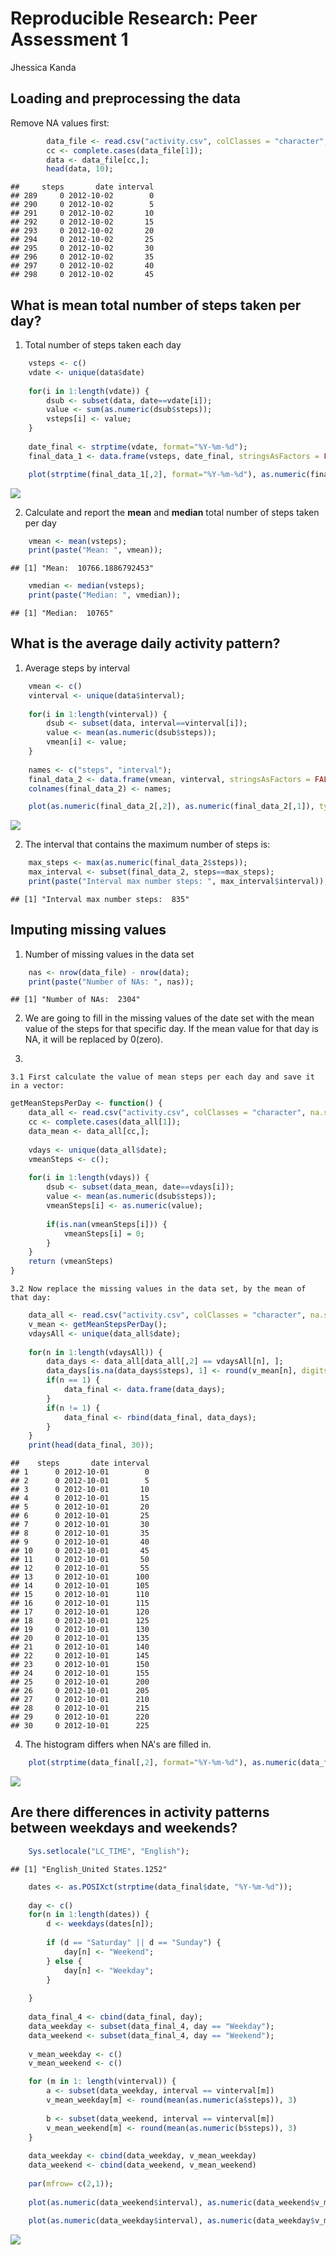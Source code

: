 # Reproducible Research: Peer Assessment 1
Jhessica Kanda  


## Loading and preprocessing the data

Remove NA values first:


```r
        data_file <- read.csv("activity.csv", colClasses = "character", na.strings="NA");
        cc <- complete.cases(data_file[1]);
        data <- data_file[cc,];
        head(data, 10);
```

```
##     steps       date interval
## 289     0 2012-10-02        0
## 290     0 2012-10-02        5
## 291     0 2012-10-02       10
## 292     0 2012-10-02       15
## 293     0 2012-10-02       20
## 294     0 2012-10-02       25
## 295     0 2012-10-02       30
## 296     0 2012-10-02       35
## 297     0 2012-10-02       40
## 298     0 2012-10-02       45
```


## What is mean total number of steps taken per day?

1) Total number of steps taken each day


```r
    vsteps <- c()
    vdate <- unique(data$date)
    
    for(i in 1:length(vdate)) {
        dsub <- subset(data, date==vdate[i]);
        value <- sum(as.numeric(dsub$steps));
        vsteps[i] <- value;
    }
    
    date_final <- strptime(vdate, format="%Y-%m-%d");
    final_data_1 <- data.frame(vsteps, date_final, stringsAsFactors = FALSE);

    plot(strptime(final_data_1[,2], format="%Y-%m-%d"), as.numeric(final_data_1[,1]), type = "h", xlab="Days", ylab="Steps", col="red", lwd = 4);    
```

![](./PA1_template_files/figure-html/unnamed-chunk-2-1.png) 

2) Calculate and report the **mean** and **median** total number of steps taken per day


```r
    vmean <- mean(vsteps);
    print(paste("Mean: ", vmean));
```

```
## [1] "Mean:  10766.1886792453"
```


```r
    vmedian <- median(vsteps);
    print(paste("Median: ", vmedian));
```

```
## [1] "Median:  10765"
```


## What is the average daily activity pattern?

1) Average steps by interval 


```r
    vmean <- c()
    vinterval <- unique(data$interval);
    
    for(i in 1:length(vinterval)) {
        dsub <- subset(data, interval==vinterval[i]);
        value <- mean(as.numeric(dsub$steps));
        vmean[i] <- value;
    }
    
    names <- c("steps", "interval");
    final_data_2 <- data.frame(vmean, vinterval, stringsAsFactors = FALSE);
    colnames(final_data_2) <- names;

    plot(as.numeric(final_data_2[,2]), as.numeric(final_data_2[,1]), type = "l", xlab="Intervals", ylab="Steps", main = "Average steps across all days", col="blue");    
```

![](./PA1_template_files/figure-html/unnamed-chunk-5-1.png) 

2) The interval that contains the maximum number of steps is:


```r
    max_steps <- max(as.numeric(final_data_2$steps));
    max_interval <- subset(final_data_2, steps==max_steps);
    print(paste("Interval max number steps: ", max_interval$interval));
```

```
## [1] "Interval max number steps:  835"
```

## Imputing missing values

1) Number of missing values in the data set


```r
    nas <- nrow(data_file) - nrow(data);
    print(paste("Number of NAs: ", nas));
```

```
## [1] "Number of NAs:  2304"
```

2) We are going to fill in the missing values of the date set with the mean value of the steps for that specific day. If the mean value for that day is NA, it will be replaced by 0(zero).

3)

    3.1 First calculate the value of mean steps per each day and save it in a vector:


```r
getMeanStepsPerDay <- function() {
    data_all <- read.csv("activity.csv", colClasses = "character", na.strings="NA");
    cc <- complete.cases(data_all[1]);
    data_mean <- data_all[cc,];
        
    vdays <- unique(data_all$date);
    vmeanSteps <- c();
    
    for(i in 1:length(vdays)) {
        dsub <- subset(data_mean, date==vdays[i]);
        value <- mean(as.numeric(dsub$steps));
        vmeanSteps[i] <- as.numeric(value);
        
        if(is.nan(vmeanSteps[i])) {
            vmeanSteps[i] = 0;
        }
    }
    return (vmeanSteps)
}
```


    3.2 Now replace the missing values in the data set, by the mean of that day:
    

```r
    data_all <- read.csv("activity.csv", colClasses = "character", na.strings="NA");
    v_mean <- getMeanStepsPerDay();
    vdaysAll <- unique(data_all$date);
    
    for(n in 1:length(vdaysAll)) {
        data_days <- data_all[data_all[,2] == vdaysAll[n], ];
        data_days[is.na(data_days$steps), 1] <- round(v_mean[n], digits = 3);
        if(n == 1) {
            data_final <- data.frame(data_days);
        }
        if(n != 1) {
            data_final <- rbind(data_final, data_days);
        }
    }
    print(head(data_final, 30));
```

```
##    steps       date interval
## 1      0 2012-10-01        0
## 2      0 2012-10-01        5
## 3      0 2012-10-01       10
## 4      0 2012-10-01       15
## 5      0 2012-10-01       20
## 6      0 2012-10-01       25
## 7      0 2012-10-01       30
## 8      0 2012-10-01       35
## 9      0 2012-10-01       40
## 10     0 2012-10-01       45
## 11     0 2012-10-01       50
## 12     0 2012-10-01       55
## 13     0 2012-10-01      100
## 14     0 2012-10-01      105
## 15     0 2012-10-01      110
## 16     0 2012-10-01      115
## 17     0 2012-10-01      120
## 18     0 2012-10-01      125
## 19     0 2012-10-01      130
## 20     0 2012-10-01      135
## 21     0 2012-10-01      140
## 22     0 2012-10-01      145
## 23     0 2012-10-01      150
## 24     0 2012-10-01      155
## 25     0 2012-10-01      200
## 26     0 2012-10-01      205
## 27     0 2012-10-01      210
## 28     0 2012-10-01      215
## 29     0 2012-10-01      220
## 30     0 2012-10-01      225
```

4) The histogram differs when NA's are filled in.


```r
    plot(strptime(data_final[,2], format="%Y-%m-%d"), as.numeric(data_final[,1]), type = "h", xlab="Days", ylab="Steps", main="Mean of steps taken each day",col="red", lwd = 4);    
```

![](./PA1_template_files/figure-html/unnamed-chunk-10-1.png) 


## Are there differences in activity patterns between weekdays and weekends?


```r
    Sys.setlocale("LC_TIME", "English");
```

```
## [1] "English_United States.1252"
```

```r
    dates <- as.POSIXct(strptime(data_final$date, "%Y-%m-%d"));
    
    day <- c()
    for(n in 1:length(dates)) {
        d <- weekdays(dates[n]);
        
        if (d == "Saturday" || d == "Sunday") {
            day[n] <- "Weekend";    
        } else {
            day[n] <- "Weekday";    
        }
        
    }
    
    data_final_4 <- cbind(data_final, day);
    data_weekday <- subset(data_final_4, day == "Weekday");
    data_weekend <- subset(data_final_4, day == "Weekend");
    
    v_mean_weekday <- c()
    v_mean_weekend <- c()

    for (m in 1: length(vinterval)) {
        a <- subset(data_weekday, interval == vinterval[m]) 
        v_mean_weekday[m] <- round(mean(as.numeric(a$steps)), 3)
        
        b <- subset(data_weekend, interval == vinterval[m])
        v_mean_weekend[m] <- round(mean(as.numeric(b$steps)), 3)
    }    
    
    data_weekday <- cbind(data_weekday, v_mean_weekday)
    data_weekend <- cbind(data_weekend, v_mean_weekend)
    
    par(mfrow= c(2,1));
    
    plot(as.numeric(data_weekend$interval), as.numeric(data_weekend$v_mean_weekend), type = "l", xlab="Intervals", ylab="Steps", col="blue", main = "Weekend");    
    
    plot(as.numeric(data_weekday$interval), as.numeric(data_weekday$v_mean_weekday), type = "l", xlab="Intervals", ylab="Steps", col="blue", main = "Weekday");    
```

![](./PA1_template_files/figure-html/unnamed-chunk-11-1.png) 
